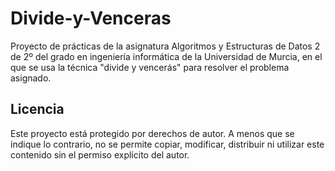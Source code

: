 # Divide-y-Venceras
Proyecto de prácticas de la asignatura Algoritmos y Estructuras de Datos 2 de 2º del grado en ingeniería informática de la Universidad de Murcia, en el que se usa la técnica "divide y vencerás" para resolver el problema asignado. 

## Licencia

Este proyecto está protegido por derechos de autor. A menos que se indique lo contrario, no se permite copiar, modificar, distribuir ni utilizar este contenido sin el permiso explícito del autor. 
